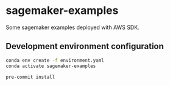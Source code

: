 # sagemaker-examples
Some sagemaker examples deployed with AWS SDK.

## Development environment configuration

```bash
conda env create -f environment.yaml
conda activate sagemaker-examples
```

```bash
pre-commit install
```
